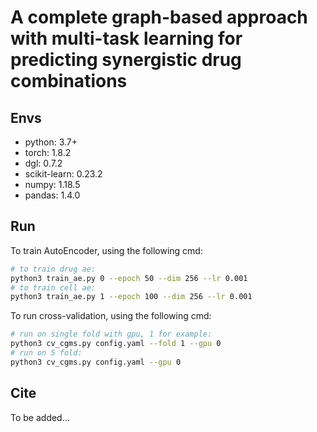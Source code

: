 # A complete graph-based approach with multi-task learning for predicting synergistic drug combinations

## Envs

- python: 3.7+
- torch: 1.8.2
- dgl: 0.7.2
- scikit-learn: 0.23.2
- numpy: 1.18.5
- pandas: 1.4.0

## Run

To train AutoEncoder, using the following cmd:

~~~bash
# to train drug ae:
python3 train_ae.py 0 --epoch 50 --dim 256 --lr 0.001
# to train cell ae:
python3 train_ae.py 1 --epoch 100 --dim 256 --lr 0.001
~~~

To run cross-validation, using the following cmd:

~~~bash
# run on single fold with gpu, 1 for example:
python3 cv_cgms.py config.yaml --fold 1 --gpu 0 
# run on 5 fold:
python3 cv_cgms.py config.yaml --gpu 0
~~~

## Cite

To be added...